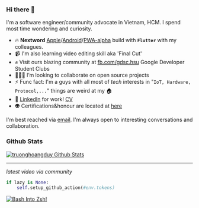 ### Hi there 👋

I'm a software engineer/community advocate in Vietnam, HCM. I spend most time wondering and curiosity.

- 🔥 **Nextword** [Apple](https://apps.apple.com/vn/app/nextword/id1586762180)/[Android](https://play.google.com/store/apps/details?id=com.nextword.nextword)/[PWA-alpha](http://nextword-me-with-my-friends.web.app) build with **`Flutter`** with my colleagues.
- 📹 I'm also learning video editing skill aka 'Final Cut'
- ✊ Visit ours blazing community at [fb.com/gdsc.hsu](https://www.facebook.com/gdsc.hsu) Google Developer Student Clubs
- 👨🏻‍💻 I’m looking to collaborate on open source projects
- ⚡ Func fact: I'm a guys with all most of *tech* interests in "`IoT, Hardware, Protocol,...`" things are weird at my 🏠
- 🔗 [LinkedIn](https://www.linkedin.com/in/duy-hoang-8292181b4/) for work! [CV](./docs/CV.pdf)
- 👽 Certifications&honour are located at [here](https://github.com/truonghoangduy/cretifications-and-honour)

<div>
    I'm best reached via <a href="mailto:truonghoangduy.dev@gmail.com"/>email</a>. I'm always open to interesting conversations and collaboration.
</div>
 


### Github Stats

[![truonghoangduy Github Stats](https://github-readme-stats.vercel.app/api?username=truonghoangduy&count_private=true&theme=default&show_icons=true)](https://github.com/truonghoangduy)

----
*latest video via community*
```python
if lazy is None:
    self.setup_github_action(#env.tokens)
```
<a href="http://www.youtube.com/watch?feature=player_embedded&v=_3Ot_I4lqVU" target="_blank"><img src="http://img.youtube.com/vi/_3Ot_I4lqVU/0.jpg" 
alt="Bash Into Zsh!"/></a>
